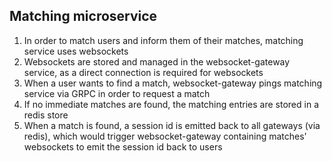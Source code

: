 ## Matching microservice
1. In order to match users and inform them of their matches, matching service uses websockets
1. Websockets are stored and managed in the websocket-gateway service, as a direct connection is required for websockets
1. When a user wants to find a match, websocket-gateway pings matching service via GRPC in order to request a match
1. If no immediate matches are found, the matching entries are stored in a redis store
1. When a match is found, a session id is emitted back to all gateways (via redis), which would trigger websocket-gateway containing matches' websockets to emit the session id back to users
